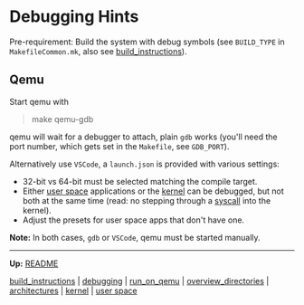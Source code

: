 # Debugging Hints

Pre-requirement: Build the system with debug symbols (see `BUILD_TYPE` in `MakefileCommon.mk`, also see [build_instructions](build_instructions.md)).


## Qemu

Start qemu with
> make qemu-gdb

qemu will wait for a debugger to attach, plain `gdb` works (you'll need the port number, which gets set in the `Makefile`, see `GDB_PORT`).

Alternatively use `VSCode`, a `launch.json` is provided with various settings:
- 32-bit vs 64-bit must be selected matching the compile target.
- Either [user space](userspace/userspace.md) applications or the [kernel](kernel/kernel.md) can be debugged, but not both at the same time (read: no stepping through a [syscall](kernel/syscalls/syscalls.md) into the kernel).
- Adjust the presets for user space apps that don't have one.

**Note:** In both cases, `gdb` or `VSCode`, qemu must be started manually.

---
**Up:** [README](../README.md)

[build_instructions](build_instructions.md) | [debugging](debugging.md) | [run_on_qemu](run_on_qemu.md) | [overview_directories](overview_directories.md) | [architectures](architectures.md) | [kernel](kernel/kernel.md) | [user space](userspace.md)
